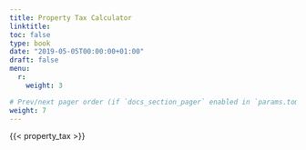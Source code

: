 ```yaml
---
title: Property Tax Calculator
linktitle:
toc: false
type: book
date: "2019-05-05T00:00:00+01:00"
draft: false
menu:
  r:
    weight: 3

# Prev/next pager order (if `docs_section_pager` enabled in `params.toml`)
weight: 7
---
```


{{< property_tax >}}

##